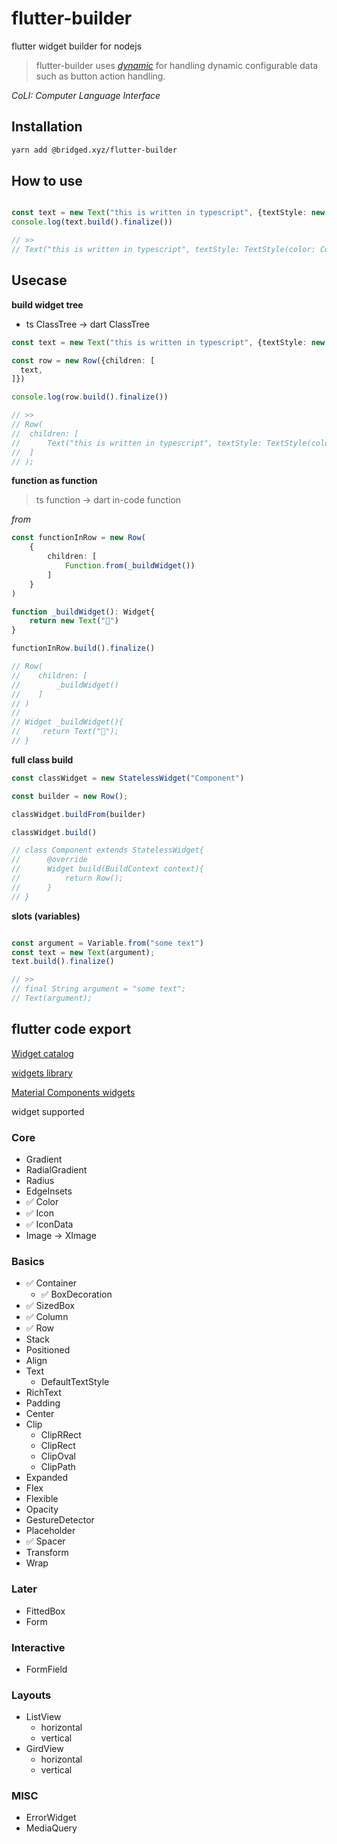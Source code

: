 # flutter-builder
flutter widget builder for nodejs
> flutter-builder uses *[dynamic](https://github.com/bridgedxyz/dynamic)* for handling dynamic configurable data such as button action handling.

*CoLI: Computer Language Interface*

## Installation
``` sh
yarn add @bridged.xyz/flutter-builder
```

## How to use

```ts

const text = new Text("this is written in typescript", {textStyle: new TextStyle(color: Colors.black)})
console.log(text.build().finalize())

// >>
// Text("this is written in typescript", textStyle: TextStyle(color: Colors.black))

```

## Usecase
**build widget tree**
- ts ClassTree -> dart ClassTree



``` typescript
const text = new Text("this is written in typescript", {textStyle: new TextStyle(color: Colors.black)})

const row = new Row({children: [
  text,
]})

console.log(row.build().finalize())

// >>
// Row(
//	children: [
// 		Text("this is written in typescript", textStyle: TextStyle(color: Colors.black))
// 	]
// );
```





**function as function**
> ts function -> dart in-code function

*from*
``` ts
const functionInRow = new Row(
    {
        children: [
            Function.from(_buildWidget())
        ]
    }
)

function _buildWidget(): Widget{
    return new Text("👋")
}

functionInRow.build().finalize()

// Row(
//    children: [
//        _buildWidget()
//    ]
// )
//
// Widget _buildWidget(){
//     return Text("👋");
// }
```



**full class build**

```typescript
const classWidget = new StatelessWidget("Component")

const builder = new Row();

classWidget.buildFrom(builder)

classWidget.build()

// class Component extends StatelessWidget{
// 		@override
//		Widget build(BuildContext context){
//			return Row();
//		}
// }

```



**slots (variables)**

```typescript

const argument = Variable.from("some text")
const text = new Text(argument);
text.build().finalize()

// >>
// final String argument = "some text";
// Text(argument);

```







## flutter code export

[Widget catalog](https://flutter.dev/docs/development/ui/widgets)

[widgets library](https://api.flutter.dev/flutter/widgets/widgets-library.html)

[Material Components widgets](https://flutter.dev/docs/development/ui/widgets/material)

widget supported

### Core

- Gradient
- RadialGradient
- Radius
- EdgeInsets
- ✅ Color
- ✅ Icon
- ✅ IconData
- Image → XImage

### Basics

- ✅ Container
    - ✅ BoxDecoration
- ✅ SizedBox
- ✅ Column
- ✅ Row
- Stack
- Positioned
- Align
- Text
    - DefaultTextStyle
- RichText
- Padding
- Center
- Clip
    - ClipRRect
    - ClipRect
    - ClipOval
    - ClipPath
- Expanded
- Flex
- Flexible
- Opacity
- GestureDetector
- Placeholder
- ✅ Spacer
- Transform
- Wrap

### Later

- FittedBox
- Form

### Interactive

- FormField

### Layouts

- ListView
    - horizontal
    - vertical
- GirdView
    - horizontal
    - vertical

### MISC

- ErrorWidget
- MediaQuery
